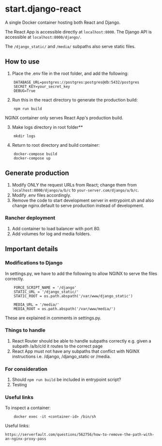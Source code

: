 # start.django-react

A single Docker container hosting both React and Django. 

The React App is accessible directly at `localhost:8000`.
The Django API is accessible at `localhost:8000/django/`.

The `/django_static/` and `/media/` subpaths also serve static files.

## How to use

1. Place the .env file in the root folder, and add the following:
```
	DATABASE_URL=postgres://postgres:postgres@db:5432/postgres
	SECRET_KEY=your_secret_key
	DEBUG=True
```

2. Run this in the react directory to generate the production build:

```
	npm run build 
```
NGINX container only serves React App's production build.

3. Make logs directory in root folder**
```
	mkdir logs
```

4. Return to root directory and build container:

```
	docker-compose build
	docker-compose up
```

## Generate production

1. Modify ONLY the request URLs from React; change them from `localhost:8000/django/a/b/c` to `your-server.com/django/a/b/c`.
2. Modify .env files accordingly.
3. Remove the code to start development server in entrypoint.sh and also change nginx.default to serve production instead of development.

### Rancher deployment

1. Add container to load balancer with port 80.
2. Add volumes for log and media folders.

## Important details

### Modifications to Django

In settings.py, we have to add the following to allow NGINX to serve the files correctly.
```
	FORCE_SCRIPT_NAME = '/django'
	STATIC_URL = '/django_static/'
	STATIC_ROOT = os.path.abspath('/var/www/django_static') 

	MEDIA_URL = '/media/'
	MEDIA_ROOT = os.path.abspath('/var/www/media/')
```
These are explained in comments in settings.py.

### Things to handle

1. React Router should be able to handle subpaths correctly e.g. given a subpath /a/b/c/d it routes to the correct page
2. React App must not have any subpaths that conflict with NGINX instructions i.e. /django, /django_static or /media.

### For consideration

1. Should `npm run build` be included in entrypoint script?
2. Testing


### Useful links

To inspect a container:

```	
	docker exec -it <container-id> /bin/sh
```

Useful links:
	
	https://serverfault.com/questions/562756/how-to-remove-the-path-with-an-nginx-proxy-pass
